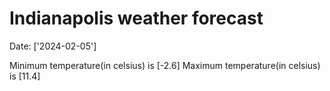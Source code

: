 # Indianapolis weather forecast 
Date: ['2024-02-05'] 

Minimum temperature(in celsius) is [-2.6] 
Maximum temperature(in celsius) is [11.4]